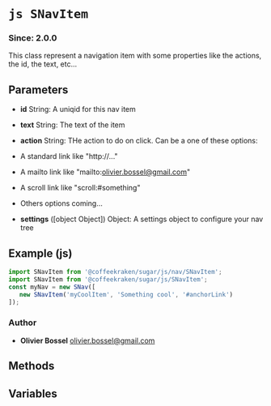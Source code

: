 


<!-- @namespace    sugar.js.nav -->
<!-- @name    SNavItem -->

# ```js SNavItem ```
### Since: 2.0.0

This class represent a navigation item with some properties like the actions, the id, the text, etc...

## Parameters

- **id**  String: A uniqid for this nav item

- **text**  String: The text of the item

- **action**  String: THe action to do on click. Can be a one of these options:
- A standard link like "http://..."
- A mailto link like "mailto:olivier.bossel@gmail.com"
- A scroll link like "scroll:#something"
- Others options coming...
- **settings** ([object Object]) Object: A settings object to configure your nav tree



## Example (js)

```js
import SNavItem from '@coffeekraken/sugar/js/nav/SNavItem';
import SNavItem from '@coffeekraken/sugar/js/SNavItem';
const myNav = new SNav([
   new SNavItem('myCoolItem', 'Something cool', '#anchorLink')
]);
```


### Author
- **Olivier Bossel** <a href="mailto:olivier.bossel@gmail.com">olivier.bossel@gmail.com</a> 


## Methods



## Variables


